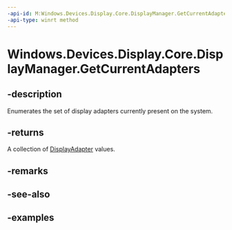 ```yaml
---
-api-id: M:Windows.Devices.Display.Core.DisplayManager.GetCurrentAdapters
-api-type: winrt method
---
```


<!-- Method syntax.
public IVectorView<DisplayAdapter> DisplayManager.GetCurrentAdapters()
-->

# Windows.Devices.Display.Core.DisplayManager.GetCurrentAdapters

## -description
Enumerates the set of display adapters currently present on the system.

## -returns
A collection of [DisplayAdapter](displayadapter.md) values.

## -remarks

## -see-also

## -examples
